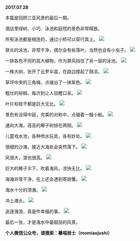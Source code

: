 
          
**2017.07.28**

本篇是回顾三亚风景的最后一期。

酒店里绿树、小巧、泳池和庭院的景色非常精致。

所有泳池都是相连的，通过小桥可以穿行其上。
![](http://imglf.nosdn.127.net/img/dFlLNk5UdzBQY3cyOHRZejFOR3JpaUdWVDY4RkVndTZrL3BVcEtJNXR1cz0.jpg)


狭长的泳池，非常干净，偶尔会有些落叶，当然也会有小虫子。
![](http://imglf.nosdn.127.net/img/MHRBdzVicEd1SUZ4V3c2ZitkcHB6M3JSVi83VEhycXB2dGhyQTNyTGhocz0.jpg)


一排各色不同的高大植物，作为屏风挡住了另一层的泳池。
![](http://imglf1.nosdn.127.net/img/c0l5KzdSQzVZSHRhSDd4Z2FRNVpGaU1wRy9lNUgwaEhXRjM3V3hHSTI5OD0.jpg)


一株大树，张开了云罗伞盖，在路边撑起了荫凉。
![](http://imglf1.nosdn.127.net/img/UndnV3A1RUJkNlNKS3JaS2UvSFAzMlV4d2RGbjkrQStiV0V4TDVPS2E1ST0.jpg)


草坪中央的三角梅，点缀出了一抹紫色。
![](http://imglf2.nosdn.127.net/img/RStLQXJjSW94clFaYkN5cGZEMXJsdGxKOHArWGl6OG5xWlVNRlVWZGVpND0.jpg)


粗壮的棕榈，每次到让人目瞪口呆。
![](http://imglf.nosdn.127.net/img/d2UvSXllY1F2eVhUcisrY1B4eFhmSFRqSDNuejFoR29JQ2YzWkZrVkpHRT0.jpg)


叶片和枝干都是巨大无比。
![](http://imglf2.nosdn.127.net/img/Nk50RzhWRDYxRzNPQlBPRmlKM2FxQW9HWS9yTFNObDRabDF2WnQ3Zk03ST0.jpg)


景色有没得中庭，完美的对称中，点缀着一艘小船。
![](http://imglf0.nosdn.127.net/img/SE9QQXBmYVVIUUJ5cmlGdEJmejJkMC8wcFZ2TUgvYTU2VU9tWHlkc29oST0.jpg)


通向大海，高高的椰子树排在两侧。
![](http://imglf.nosdn.127.net/img/eWFkTW83andOL2NrWnJFMUs4cjRyWXNzcFhLWEZxZWlxTUMvbzBJeHJiTT0.jpg)


儿童戏水池，各种喷水玩具，各有妙处。
![](http://imglf1.nosdn.127.net/img/a0I3bGxsWVRLOHBzNXJGN1hCN21xR0Z2bElqSDVSdFNsYkd3ZzhsSis3MD0.jpg)


很细的沙滩，接近大海处会突然落下。
![](http://imglf1.nosdn.127.net/img/ZmtNbmllV0FVNHhPQ1BOckdJMkdlbHk5Z1NJc1ZsK3d6OTVyYndRUVZ4QT0.jpg)


风很大，浪也很高。
![](http://imglf0.nosdn.127.net/img/SzZxVzQ4SUpSRHl6UjBZbE8ybjdiZ0FNM3FYU0pwVU9JZm4zNVVaVDFFYz0.jpg)


巨大的椰子伞下，吹着海风，凉快无比。
![](http://imglf.nosdn.127.net/img/aU5qK3RLR2l4U3U0UHBJMFc1V0x3M2ZxYUxWWGVNeVBHWFFQZFBTM0pUOD0.jpg)


海滩非常干净，在上还会遇到寄居蟹。
![](http://imglf.nosdn.127.net/img/cW02MnZXRFkyNWNyRm82Nk1HMzNRM1E4R0hJOGZUam9WNFFWeXFUNVNLZz0.jpg)


海水十分的清澈。
![](http://imglf0.nosdn.127.net/img/T1VyYUQycnJzSm5pOUZiY04vWEttRDRSRVhlb2VpVkJEaE5SekR3aVVHbz0.jpg)


冲上滩头。
![](http://imglf1.nosdn.127.net/img/QUptRFhHWExyYmo2RVNubndqbjM1UTZBdjB1T2RMSzJBYll2NVRNQURXcz0.jpg)


追逐海浪，真是件幸福的事。
![](http://imglf1.nosdn.127.net/img/b1hRR3ZFQ1EvNXZWRHpRaEFGK2JjaC9XRGFjK2lLek9Tc1Bna2x3NUJrZz0.jpg)


最后一张，才是海水中最靓丽的风景。


**个人微信公众号，请搜索：摹喵居士（momiaojushi）**

        